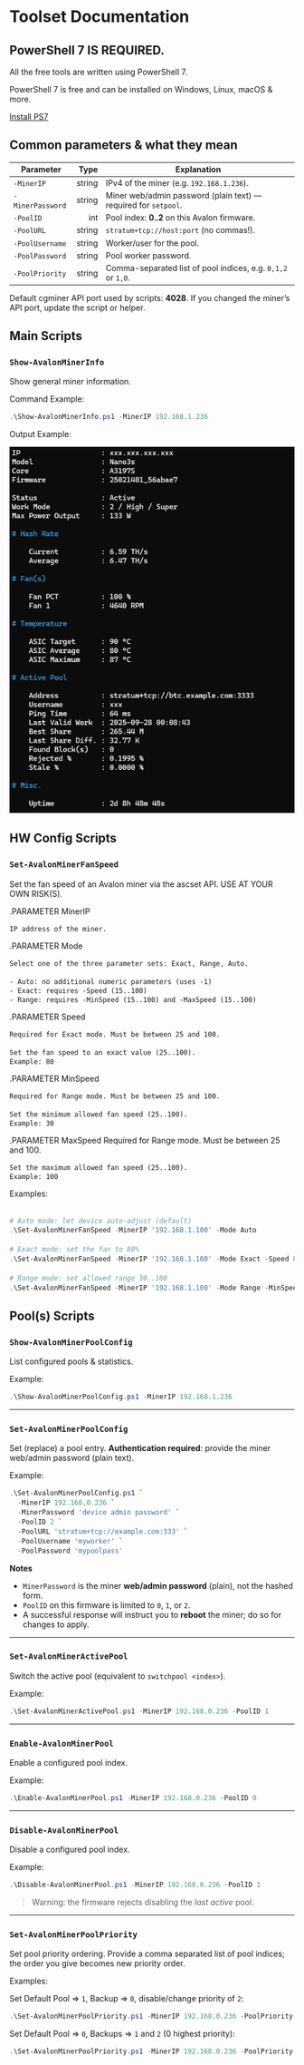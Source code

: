# Toolset Documentation

## PowerShell 7 IS REQUIRED.

All the free tools are written using PowerShell 7.

PowerShell 7 is free and can be installed on Windows, Linux, macOS & more.

[Install PS7](https://learn.microsoft.com/en-us/powershell/scripting/install/installing-powershell)

## Common parameters & what they mean

| Parameter        |   Type | Explanation                                                     |
|------------------|-------:|-----------------------------------------------------------------|
| `-MinerIP`       | string | IPv4 of the miner (e.g. `192.168.1.236`).                       |
| `-MinerPassword` | string | Miner web/admin password (plain text) — required for `setpool`. |
| `-PoolID`        |    int | Pool index: **0..2** on this Avalon firmware.                   |
| `-PoolURL`       | string | `stratum+tcp://host:port` (no commas!).                         |
| `-PoolUsername`  | string | Worker/user for the pool.                                       |
| `-PoolPassword`  | string | Pool worker password.                                           |
| `-PoolPriority`  | string | Comma-separated list of pool indices, e.g. `0,1,2` or `1,0`.    |

Default cgminer API port used by scripts: **4028**. If you changed the miner’s API port, update the script or helper.

## Main Scripts

### `Show-AvalonMinerInfo`

Show general miner information.

Command Example:

```powershell
.\Show-AvalonMinerInfo.ps1 -MinerIP 192.168.1.236

```

Output Example:

![Show-AvalonMinerInfo_Output](../MEDIA/Show-AvalonMinerInfo.png)


## HW Config Scripts

### `Set-AvalonMinerFanSpeed`

Set the fan speed of an Avalon miner via the ascset API. USE AT YOUR OWN RISK(S).

.PARAMETER MinerIP

    IP address of the miner.

.PARAMETER Mode

    Select one of the three parameter sets: Exact, Range, Auto.

    - Auto: no additional numeric parameters (uses -1)
    - Exact: requires -Speed (15..100)
    - Range: requires -MinSpeed (15..100) and -MaxSpeed (15..100)

.PARAMETER Speed

    Required for Exact mode. Must be between 25 and 100.

    Set the fan speed to an exact value (25..100).
    Example: 80

.PARAMETER MinSpeed

    Required for Range mode. Must be between 25 and 100.

    Set the minimum allowed fan speed (25..100).
    Example: 30

.PARAMETER MaxSpeed
    Required for Range mode. Must be between 25 and 100.

    Set the maximum allowed fan speed (25..100).
    Example: 100

Examples:

```powershell

# Auto mode: let device auto-adjust (default)
.\Set-AvalonMinerFanSpeed -MinerIP '192.168.1.100' -Mode Auto

# Exact mode: set the fan to 80%
.\Set-AvalonMinerFanSpeed -MinerIP '192.168.1.100' -Mode Exact -Speed 80

# Range mode: set allowed range 30..100
.\Set-AvalonMinerFanSpeed -MinerIP '192.168.1.100' -Mode Range -MinSpeed 30 -MaxSpeed 100

```

## Pool(s) Scripts

### `Show-AvalonMinerPoolConfig`

List configured pools & statistics.

Example:

```powershell
.\Show-AvalonMinerPoolConfig.ps1 -MinerIP 192.168.1.236
```

---

### `Set-AvalonMinerPoolConfig`

Set (replace) a pool entry. **Authentication required**: provide the miner web/admin password (plain text).

Example:

```powershell
.\Set-AvalonMinerPoolConfig.ps1 `
  -MinerIP 192.168.0.236 `
  -MinerPassword 'device admin password' `
  -PoolID 2 `
  -PoolURL 'stratum+tcp://example.com:333' `
  -PoolUsername 'myworker' `
  -PoolPassword 'mypoolpass'
```

**Notes**

* `MinerPassword` is the miner **web/admin password** (plain), not the hashed form.
* `PoolID` on this firmware is limited to `0`, `1`, or `2`.
* A successful response will instruct you to **reboot** the miner; do so for changes to apply.

---

### `Set-AvalonMinerActivePool`

Switch the active pool (equivalent to `switchpool <index>`).

Example:

```powershell
.\Set-AvalonMinerActivePool.ps1 -MinerIP 192.168.0.236 -PoolID 1
```

---

### `Enable-AvalonMinerPool`

Enable a configured pool index.

Example:

```powershell
.\Enable-AvalonMinerPool.ps1 -MinerIP 192.168.0.236 -PoolID 0
```

---

### `Disable-AvalonMinerPool`

Disable a configured pool index.

Example:

```powershell
.\Disable-AvalonMinerPool.ps1 -MinerIP 192.168.0.236 -PoolID 1
```

> Warning: the firmware rejects disabling the *last active* pool.

---

### `Set-AvalonMinerPoolPriority`

Set pool priority ordering. Provide a comma separated list of pool indices; the order you give becomes new priority order.

Examples:

Set Default Pool => `1`, Backup => `0`, disable/change priority of `2`:

```powershell
.\Set-AvalonMinerPoolPriority.ps1 -MinerIP 192.168.0.236 -PoolPriority '1,0'
```

Set Default Pool => `0`, Backups => `1` and `2` (0 highest priority):

```powershell
.\Set-AvalonMinerPoolPriority.ps1 -MinerIP 192.168.0.236 -PoolPriority '0,1,2'
```

